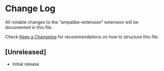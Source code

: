 # Change Log

All notable changes to the "ampalibe-extension" extension will be documented in this file.

Check [Keep a Changelog](http://keepachangelog.com/) for recommendations on how to structure this file.

## [Unreleased]

- Initial release